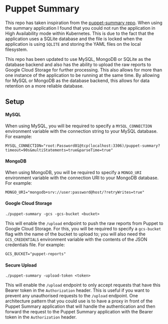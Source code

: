 # Puppet Summary

This repo has taken inspiration from the [puppet-summary repo](https://github.com/skx/puppet-summary). When using the
summary application I found that you could not run the application in High Availability mode within Kubernetes. This is
due to the fact that the application uses a SQLite database and the file is locked when the application is
using `SQLITE` and storing the YAML files on the local filesystem.

This repo has been updated to use MySQL, MongoDB or SQLite as the database backend and also has the ability to upload
the raw reports to Google Cloud Storage for further processing. This also allows for more than one instance of the
application to be running at the same time. By allowing for MySQL or MongoDB as the database backend, this allows for
data retention on a more reliable database.

## Setup

#### MySQL

When using MySQL, you will be required to specify a `MYSQL_CONNECTION` environment variable with the connection string
to your MySQL database. For example:

```text
MYSQL_CONNECTION="root:Password01@tcp(localhost:3306)/puppet-summary?timeout=90s&multiStatements=true&parseTime=true"
```

#### MongoDB

When using MongoDB, you will be required to specify a `MONGO_URI` environment variable with the connection URI to your
MongoDB database. For example:

```text
MONGO_URI="mongodb+srv://user:password@host/?retryWrites=true"
```

#### Google Cloud Storage

```shell
./puppet-summary -gcs -gcs-bucket <bucket>
```

This will enable the `/upload` endpoint to push the raw reports from Puppet to Google Cloud Storage. For this, you will
be required to specify a `gcs-bucket` flag with the name of the bucket to upload to; you will also need
the `GCS_CREDENTIALS` environment variable with the contents of the JSON credentials file. For example:

```text
GCS_BUCKET="puppet-reports"
```

#### Secure Upload

```shell
./puppet-summary -upload-token <token>
```

This will enable the `/upload` endpoint to only accept requests that have this Bearer token in the `Authorization`
header. This is useful if you want to prevent any unauthorised requests to the `/upload` endpoint. One architecture
pattern that you could use is to have a proxy in front of the Puppet Summary application that will handle the
authentication and then forward the request to the Puppet Summary application with the Bearer token in the
`Authorization` header.
